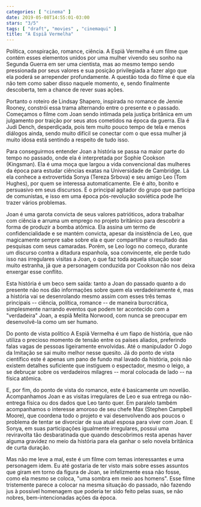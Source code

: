 ```yaml
---
categories: [ "cinema" ]
date: 2019-05-08T14:55:01-03:00
stars: "3/5"
tags: [ "draft", "movies" , "cinemaqui" ]
title: "A Espiã Vermelha"
---
```

Política, conspiração, romance, ciência. A Espiã Vermelha é um filme que contém esses elementos unidos por uma mulher vivendo seu sonho na Segunda Guerra em ser uma cientista, mas ao mesmo tempo sendo pressionada por seus valores e sua posição privilegiada a fazer algo que ela poderá se arrepender profundamente. A questão toda do filme é que ela não tem como saber disso naquele momento, e, sendo finalmente descoberta, tem a chance de rever suas ações.

Portanto o roteiro de Lindsay Shapero, inspirada no romance de Jennie Rooney, constrói essa trama alternando entre o presente e o passado. Começamos o filme com Joan sendo intimada pela justiça britânica em um julgamento por traição por seus atos cometidos na época da guerra. Ela é Judi Dench, desperdiçada, pois tem muito pouco tempo de tela e menos diálogos ainda, sendo muito difícil se conectar com o que essa mulher já muito idosa está sentindo a respeito de tudo isso.

Para conseguirmos entender Joan a história se passa na maior parte do tempo no passado, onde ela é interpretada por Sophie Cookson (Kingsman). Ela é uma moça que largou a vida convencional das mulheres da época para estudar ciências exatas na Universidade de Cambridge. Lá ela conhece a extrovertida Sonya (Tereza Srbova) e seu amigo Leo (Tom Hughes), por quem se interessa automaticamente. Ele é alto, bonito e persuasivo em seus discursos. É o principal agitador do grupo que participa de comunistas, e isso em uma época pós-revolução soviética pode lhe trazer vários problemas.

Joan é uma garota convicta de seus valores patrióticos, adora trabalhar com ciência e arruma um emprego no projeto britânico para descobrir a forma de produzir a bomba atômica. Ela assina um termo de confidencialidade e se mantém convicta, apesar da insistência de Leo, que magicamente sempre sabe sobre ela e quer compartilhar o resultado das pesquisas com seus camaradas. Porém, se Leo logo no começo, durante um discurso contra a ditadura espanhola, soa convincente, ele perde tudo isso nas irregulares visitas a Joan, o que faz toda aquela situação soar muito estranha, já que a personagem conduzida por Cookson não nos deixa enxergar esse conflito.

Esta história é um beco sem saída: tanto a Joan do passado quanto a do presente não nos dão informações sobre quem ela verdadeiramente é, mas a história vai se desenrolando mesmo assim com esses três temas principais -- ciência, política, romance -- de maneira burocrática, simplesmente narrando eventos que podem ter acontecido com a "verdadeira" Joan, a espiã Melita Norwood, com nunca se preocupar em desenvolvê-la como um ser humano.

Do ponto de vista político A Espiã Vermelha é um fiapo de história, que não utiliza o precioso momento de tensão entre os países aliados, preferindo falas vagas de pessoas ligeiramente envolvidas. Até o manipulador O Jogo da Imitação se sai muito melhor nesse quesito. Já do ponto de vista científico este é apenas um pano de fundo mal lavado da história, pois não existem detalhes suficiente que instiguem o espectador, mesmo o leigo, a se debruçar sobre os verdadeiros milagres -- moral colocada de lado -- na física atômica.

E, por fim, do ponto de vista do romance, este é basicamente um novelão. Acompanhamos Joan e as visitas irregulares de Leo e sua entrega ou não-entrega física ou dos dados que Leo tanto quer. Em paralelo também acompanhamos o interesse amoroso de seu chefe Max (Stephen Campbell Moore), que coordena todo o projeto e vai desenvolvendo aos poucos o problema de tentar se divorciar de sua atual esposa para viver com Joan. E Sonya, em suas participações igualmente irregulares, possui uma reviravolta tão desbaratinada que quando descobrimos resta apenas haver alguma gravidez no meio da história para ela ganhar o selo novela britânica de curta duração.

Mas não me leve a mal, este é um filme com temas interessantes e uma personagem idem. Eu até gostaria de ter visto mais sobre esses assuntos que giram em torno da figura de Joan, se infelizmente essa não fosse, como ela mesmo se coloca, "uma sombra em meio aos homens". Esse filme tristemente parece a colocar na mesma situação do passado, não fazendo jus à possível homenagem que poderia ter sido feito pelas suas, se não nobres, bem-intencionadas ações da época.
